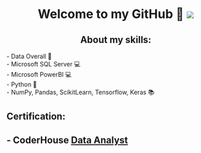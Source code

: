 <div align="center">
<h1 align="center">Welcome to my GitHub 👋
<img src="https://www.nextibs.com/wp-content/uploads/2021/12/seguridad-informatica-1024x439.jpeg">
<br>

## About my skills:
<div align="left">
- Data Overall 📝
  <div align="left">
- Microsoft SQL Server 💻
<div align="left">
- Microsoft PowerBI 💻
  <div align="left">
- Python 🐍
    <div align="left">
- NumPy, Pandas, ScikitLearn, Tensorflow, Keras 📚
<div>

## Certification:
<h2 align="center">
<div align="left">
- CoderHouse <a href="https://www.coderhouse.com/certificados/62f40d0901f1060024693bb2">Data Analyst</a>
